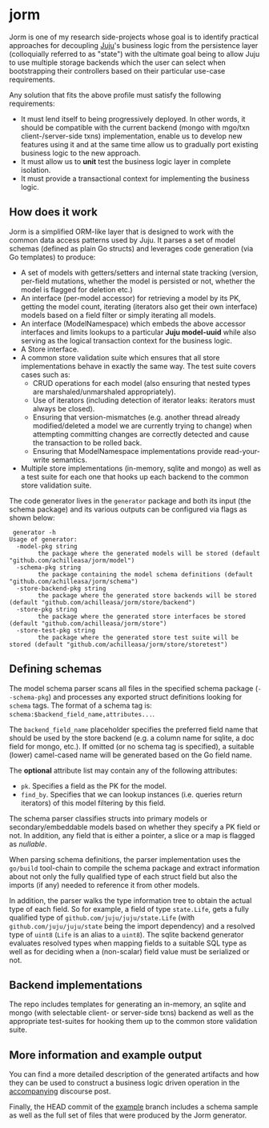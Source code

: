 # jorm

Jorm is one of my research side-projects whose goal is to identify practical
approaches for decoupling [Juju](https://github.com/juju/juju)'s business logic
from the persistence layer (colloquially referred to as "state") with the ultimate
goal being to allow Juju to use multiple storage backends which the user can
select when bootstrapping their controllers based on their particular use-case
requirements.

Any solution that fits the above profile must satisfy the following requirements:
- It must lend itself to being progressively deployed. In other words, it 
  should be compatible with the current backend (mongo with mgo/txn client-/server-side txns)
  implementation, enable us to develop new features using it and at the same 
  time allow us to gradually port existing business logic to the new approach.
- It must allow us to **unit** test the business logic layer in complete isolation.
- It must provide a transactional context for implementing the business logic.

## How does it work

Jorm is a simplified ORM-like layer that is designed to work with the common
data access patterns used by Juju. It parses a set of model schemas (defined
as plain Go structs) and leverages code generation (via Go templates) to produce:
- A set of models with getters/setters and internal state tracking (version, per-field mutations, whether the model is persisted or not, whether the model is flagged for deletion etc.)
- An interface (per-model accessor) for retrieving a model by its PK, getting the model count, iterating (iterators also get their own interface) models based on a field filter or simply iterating all models.
- An interface (ModelNamespace) which embeds the above accessor interfaces and limits lookups to a particular **Juju model-uuid** while also serving as the logical transaction context for the business logic.
- A Store interface.
- A common store validation suite which ensures that all store implementations behave in exactly the same way. The test suite covers cases such as:
    - CRUD operations for each model (also ensuring that nested types are marshaled/unmarshaled appropriately).
    - Use of iterators (including detection of iterator leaks: iterators must always be closed).
    - Ensuring that version-mismatches (e.g. another thread already modified/deleted a model we are currently trying to change) when attempting committing changes are correctly detected and cause the transaction to be rolled back.
    - Ensuring that ModelNamespace implementations provide read-your-write semantics.
- Multiple store implementations (in-memory, sqlite and mongo) as well as a test
  suite for each one that hooks up each backend to the common store validation suite.

The code generator lives in the `generator` package and both its input (the schema package)
and its various outputs can be configured via flags as shown below:

```console
 generator -h
Usage of generator:
  -model-pkg string
        the package where the generated models will be stored (default "github.com/achilleasa/jorm/model")
  -schema-pkg string
        the package containing the model schema definitions (default "github.com/achilleasa/jorm/schema")
  -store-backend-pkg string
        the package where the generated store backends will be stored (default "github.com/achilleasa/jorm/store/backend")
  -store-pkg string
        the package where the generated store interfaces be stored (default "github.com/achilleasa/jorm/store")
  -store-test-pkg string
        the package where the generated store test suite will be stored (default "github.com/achilleasa/jorm/store/storetest")
```

## Defining schemas

The model schema parser scans all files in the specified schema package (`--schema-pkg`)
and processes any exported struct definitions looking for `schema` tags. The
format of a schema tag is: `schema:$backend_field_name,attributes...`. 

The `backend_field_name` placeholder specifies the preferred field name that
should be used by the store backend (e.g. a column name for sqlite, a doc field
for mongo, etc.). If omitted (or no schema tag is specified), a suitable
(lower) camel-cased name will be generated based on the Go field name.

The **optional** attribute list may contain any of the following attributes:
- `pk`. Specifies a field as the PK for the model.
- `find_by`. Specifies that we can lookup instances (i.e. queries return iterators) of this model filtering by this field.

The schema parser classifies structs into primary models or secondary/embeddable
models based on whether they specify a PK field or not. In addition, any field
that is either a pointer, a slice or a map is flagged as _nullable_. 

When parsing schema definitions, the parser implementation uses the `go/build`
tool-chain to compile the schema package and extract information about not only
the fully qualified type of each struct field but also the imports (if any)
needed to reference it from other models. 

In addition, the parser walks the type information tree to obtain the actual
type of each field. So for example, a field of type `state.Life`, gets a fully
qualified type of `github.com/juju/juju/state.Life` (with
`github.com/juju/juju/state` being the import dependency) and a resolved type
of `uint8` (`Life` is an alias to a `uint8`).  The sqlite backend generator
evaluates resolved types when mapping fields to a suitable SQL type as well 
as for deciding when a (non-scalar) field value must be serialized or not.

## Backend implementations

The repo includes templates for generating an in-memory, an sqlite and mongo (with selectable client- or server-side txns)
backend as well as the appropriate test-suites for hooking them up to the 
common store validation suite.


## More information and example output

You can find a more detailed description of the generated artifacts and how 
they can be used to construct a business logic driven operation in the 
[accompanying](https://discourse.charmhub.io/t/a-proposal-for-decoupling-juju-business-logic-from-the-persistence-layer-part-2/4609) discourse post.

Finally, the HEAD commit of the
[example](https://github.com/achilleasa/jorm/tree/example) branch includes a
schema sample as well as the full set of files that were produced by the Jorm
generator.
